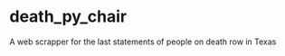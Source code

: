 death_py_chair
==============

A web scrapper for the last statements of people on death row in Texas
